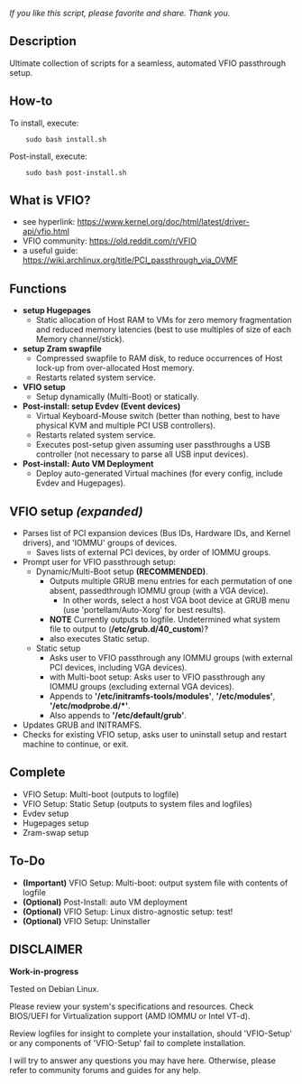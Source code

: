 *If you like this script, please favorite and share. Thank you.*

## Description
Ultimate collection of scripts for a seamless, automated VFIO passthrough setup.

## How-to
To install, execute:

        sudo bash install.sh

Post-install, execute:

        sudo bash post-install.sh

## What is VFIO?
* see hyperlink:        https://www.kernel.org/doc/html/latest/driver-api/vfio.html
* VFIO community:       https://old.reddit.com/r/VFIO
* a useful guide:       https://wiki.archlinux.org/title/PCI_passthrough_via_OVMF

## Functions
* **setup Hugepages**
    * Static allocation of Host RAM to VMs for zero memory fragmentation and reduced memory latencies (best to use multiples of size of each Memory channel/stick).
* **setup Zram swapfile**
    * Compressed swapfile to RAM disk, to reduce occurrences of Host lock-up from over-allocated Host memory.
    * Restarts related system service.
* **VFIO setup**
    * Setup dynamically (Multi-Boot) or statically.
* **Post-install: setup Evdev (Event devices)**
    * Virtual Keyboard-Mouse switch (better than nothing, best to have physical KVM and multiple PCI USB controllers).
    * Restarts related system service.
    * Executes post-setup given assuming user passthroughs a USB controller (not necessary to parse all USB input devices).
* **Post-install: Auto VM Deployment**
    * Deploy auto-generated Virtual machines (for every config, include Evdev and Hugepages).

## VFIO setup *(expanded)*
* Parses list of PCI expansion devices (Bus IDs, Hardware IDs, and Kernel drivers), and 'IOMMU' groups of devices.
    * Saves lists of external PCI devices, by order of IOMMU groups.
* Prompt user for VFIO passthrough setup:
    * Dynamic/Multi-Boot setup **(RECOMMENDED)**.
        * Outputs multiple GRUB menu entries for each permutation of one absent, passedthrough IOMMU group (with a VGA device).
            * In other words, select a host VGA boot device at GRUB menu (use 'portellam/Auto-Xorg' for best results).
        * **NOTE** Currently outputs to logfile. Undetermined what system file to output to (**/etc/grub.d/40_custom**)?
        * also executes Static setup.
    * Static setup
        * Asks user to VFIO passthrough any IOMMU groups (with external PCI devices, including VGA devices).
        * with Multi-boot setup: Asks user to VFIO passthrough any IOMMU groups (excluding external VGA devices).
        * Appends to **'/etc/initramfs-tools/modules'**, **'/etc/modules'**, **'/etc/modprobe.d/*'**.
        * Also appends to **'/etc/default/grub'**.         
* Updates GRUB and INITRAMFS.
* Checks for existing VFIO setup, asks user to uninstall setup and restart machine to continue, or exit.

## Complete
* VFIO Setup: Multi-boot (outputs to logfile)
* VFIO Setup: Static Setup (outputs to system files and logfiles)
* Evdev setup
* Hugepages setup
* Zram-swap setup

## To-Do
* **(Important)** VFIO Setup: Multi-boot:   output system file with contents of logfile
* **(Optional)** Post-Install:       auto VM deployment
* **(Optional)** VFIO Setup: Linux distro-agnostic setup: test!
* **(Optional)** VFIO Setup: Uninstaller

## DISCLAIMER
**Work-in-progress**

Tested on Debian Linux.

Please review your system's specifications and resources. Check BIOS/UEFI for Virtualization support (AMD IOMMU or Intel VT-d).

Review logfiles for insight to complete your installation, should 'VFIO-Setup' or any components of 'VFIO-Setup' fail to complete installation.

I will try to answer any questions you may have here. Otherwise, please refer to community forums and guides for any help.